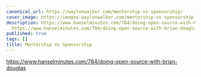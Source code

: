 ```yaml
---
canonical_url: https://waylonwalker.com/mentorship-vs-sponsorship/
cover_image: https://images.waylonwalker.com/mentorship-vs-sponsorship.png
description: https://www.hanselminutes.com/784/doing-open-source-with-brian-douglas
  https://www.hanselminutes.com/784/doing-open-source-with-brian-douglas
published: true
tags: []
title: Mentorship Vs Sponsorship
---
```


https://www.hanselminutes.com/784/doing-open-source-with-brian-douglas